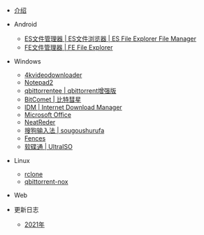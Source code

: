 - [介绍](README.md)
- Android
    - [ES文件管理器 | ES文件浏览器 | ES File Explorer File Manager](Android\ES文件管理器_ES文件浏览器_ESFileExplorerFileManager.md)
    - [FE文件管理器 | FE File Explorer](Android\FE文件管理器_FEFileExplorer.md)
- Windows
    - [4kvideodownloader](Windows\4kvideodownloader.md)
    - [Notepad2](Windows\Notepad2.md)
    - [qbittorrentee | qbittorrent增强版](Windows\qbittorrentee.md)
    - [BitComet | 比特彗星](Windows\Bitcomet.md)
    - [IDM | Internet Download Manager](Windows\IDM_InternetDownloadManager.md)
    - [Microsoft Office](Windows\MicrosoftOffice.md)
    - [NeatReder](Windows\NeatReder.md)
    - [搜狗输入法 | sougoushurufa](Windows\sougoushurufa(搜狗输入法.).md)
    - [Fences](Windows\Fences.md)
    - [软碟通 | UltraISO](Windows\UltraISO(软碟通).md)

- Linux
    - [rclone](Linux\rclone.md)
    - [qbittorrent-nox](Linux\qbittorrent-nox.md)
- Web
- 更新日志
    - [2021年](Update\2021.md)

